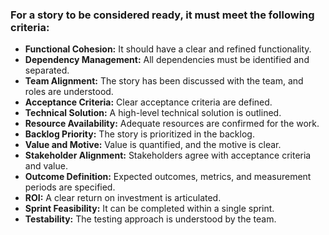 ### For a story to be considered ready, it must meet the following criteria:
- **Functional Cohesion:** It should have a clear and refined functionality.
- **Dependency Management:** All dependencies must be identified and separated.
- **Team Alignment:** The story has been discussed with the team, and roles are understood.
- **Acceptance Criteria:** Clear acceptance criteria are defined.
- **Technical Solution:** A high-level technical solution is outlined.
- **Resource Availability:** Adequate resources are confirmed for the work.
- **Backlog Priority:** The story is prioritized in the backlog.
- **Value and Motive:** Value is quantified, and the motive is clear.
- **Stakeholder Alignment:** Stakeholders agree with acceptance criteria and value.
- **Outcome Definition:** Expected outcomes, metrics, and measurement periods are specified.
- **ROI:** A clear return on investment is articulated.
- **Sprint Feasibility:** It can be completed within a single sprint.
- **Testability:** The testing approach is understood by the team.

